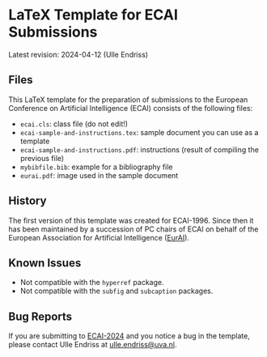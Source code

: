 # LaTeX Template for ECAI Submissions

Latest revision: 2024-04-12 (Ulle Endriss)

## Files

This LaTeX template for the preparation of submissions to the European Conference on Artificial Intelligence (ECAI) consists of the following files:

- ```ecai.cls```: class file (do not edit!)
- ```ecai-sample-and-instructions.tex```: sample document you can use as a template
- ```ecai-sample-and-instructions.pdf```: instructions (result of compiling the previous file)
- ```mybibfile.bib```: example for a bibliography file
- ```eurai.pdf```: image used in the sample document

## History

The first version of this template was created for ECAI-1996. Since then it has been maintained by a succession of PC chairs of ECAI on behalf of the European Association for Artificial Intelligence ([EurAI](https://eurai.org/)).

## Known Issues

- Not compatible with the ```hyperref``` package.
- Not compatible with the ```subfig``` and ```subcaption``` packages.

## Bug Reports

If you are submitting to [ECAI-2024](https://www.ecai2024.eu/) and you notice a bug in the template, please contact Ulle Endriss at ulle.endriss@uva.nl.
